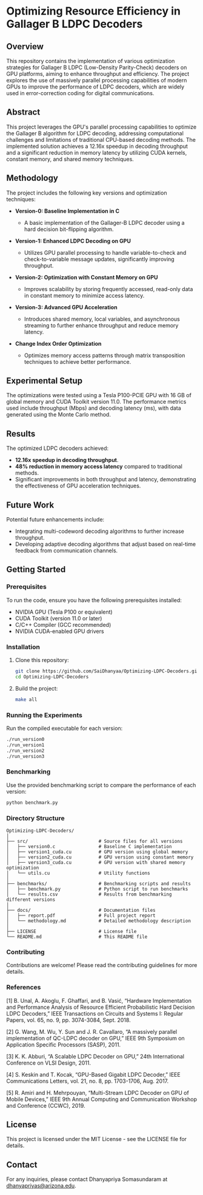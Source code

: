 
# Optimizing Resource Efficiency in Gallager B LDPC Decoders

## Overview
This repository contains the implementation of various optimization strategies for Gallager B LDPC (Low-Density Parity-Check) decoders on GPU platforms, aiming to enhance throughput and efficiency. The project explores the use of massively parallel processing capabilities of modern GPUs to improve the performance of LDPC decoders, which are widely used in error-correction coding for digital communications.

## Abstract
This project leverages the GPU's parallel processing capabilities to optimize the Gallager B algorithm for LDPC decoding, addressing computational challenges and limitations of traditional CPU-based decoding methods. The implemented solution achieves a 12.16x speedup in decoding throughput and a significant reduction in memory latency by utilizing CUDA kernels, constant memory, and shared memory techniques.

## Methodology
The project includes the following key versions and optimization techniques:

- **Version-0: Baseline Implementation in C**
  - A basic implementation of the Gallager-B LDPC decoder using a hard decision bit-flipping algorithm.
  
- **Version-1: Enhanced LDPC Decoding on GPU**
  - Utilizes GPU parallel processing to handle variable-to-check and check-to-variable message updates, significantly improving throughput.

- **Version-2: Optimization with Constant Memory on GPU**
  - Improves scalability by storing frequently accessed, read-only data in constant memory to minimize access latency.

- **Version-3: Advanced GPU Acceleration**
  - Introduces shared memory, local variables, and asynchronous streaming to further enhance throughput and reduce memory latency.

- **Change Index Order Optimization**
  - Optimizes memory access patterns through matrix transposition techniques to achieve better performance.

## Experimental Setup
The optimizations were tested using a Tesla P100-PCIE GPU with 16 GB of global memory and CUDA Toolkit version 11.0. The performance metrics used include throughput (Mbps) and decoding latency (ms), with data generated using the Monte Carlo method.

## Results
The optimized LDPC decoders achieved:
- **12.16x speedup in decoding throughput**.
- **48% reduction in memory access latency** compared to traditional methods.
- Significant improvements in both throughput and latency, demonstrating the effectiveness of GPU acceleration techniques.

## Future Work
Potential future enhancements include:
- Integrating multi-codeword decoding algorithms to further increase throughput.
- Developing adaptive decoding algorithms that adjust based on real-time feedback from communication channels.

## Getting Started

### Prerequisites
To run the code, ensure you have the following prerequisites installed:
- NVIDIA GPU (Tesla P100 or equivalent)
- CUDA Toolkit (version 11.0 or later)
- C/C++ Compiler (GCC recommended)
- NVIDIA CUDA-enabled GPU drivers

### Installation
1. Clone this repository:
   ```bash
   git clone https://github.com/SaiDhanyaa/Optimizing-LDPC-Decoders.git
   cd Optimizing-LDPC-Decoders
   ```

2. Build the project:
   ```bash
   make all
   ```

### Running the Experiments
Run the compiled executable for each version:

```bash
./run_version0
./run_version1
./run_version2
./run_version3
```
### Benchmarking
Use the provided benchmarking script to compare the performance of each version:

```bash
python benchmark.py
```
### Directory Structure
```
Optimizing-LDPC-Decoders/
│
├── src/                          # Source files for all versions
│   ├── version0.c                # Baseline C implementation
│   ├── version1_cuda.cu          # GPU version using global memory
│   ├── version2_cuda.cu          # GPU version using constant memory
│   ├── version3_cuda.cu          # GPU version with shared memory optimization
│   └── utils.cu                  # Utility functions
│
├── benchmarks/                   # Benchmarking scripts and results
│   ├── benchmark.py              # Python script to run benchmarks
│   └── results.csv               # Results from benchmarking different versions
│
├── docs/                         # Documentation files
│   ├── report.pdf                # Full project report
│   └── methodology.md            # Detailed methodology description
│
├── LICENSE                       # License file
└── README.md                     # This README file
```
### Contributing
Contributions are welcome! Please read the contributing guidelines for more details.

### References

[1] B. Unal, A. Akoglu, F. Ghaffari, and B. Vasić, “Hardware Implementation and Performance Analysis of Resource Efficient Probabilistic Hard Decision LDPC Decoders,” IEEE Transactions on Circuits and Systems I: Regular Papers, vol. 65, no. 9, pp. 3074-3084, Sept. 2018.

[2] G. Wang, M. Wu, Y. Sun and J. R. Cavallaro, “A massively parallel implementation of QC-LDPC decoder on GPU,” IEEE 9th Symposium on Application Specific Processors (SASP), 2011.

[3] K. K. Abburi, “A Scalable LDPC Decoder on GPU,” 24th International Conference on VLSI Design, 2011.

[4] S. Keskin and T. Kocak, “GPU-Based Gigabit LDPC Decoder,” IEEE Communications Letters, vol. 21, no. 8, pp. 1703-1706, Aug. 2017.

[5] R. Amiri and H. Mehrpouyan, “Multi-Stream LDPC Decoder on GPU of Mobile Devices,” IEEE 9th Annual Computing and Communication Workshop and Conference (CCWC), 2019.

## License
This project is licensed under the MIT License - see the LICENSE file for details.

## Contact
For any inquiries, please contact Dhanyapriya Somasundaram at dhanyapriyas@arizona.edu.
